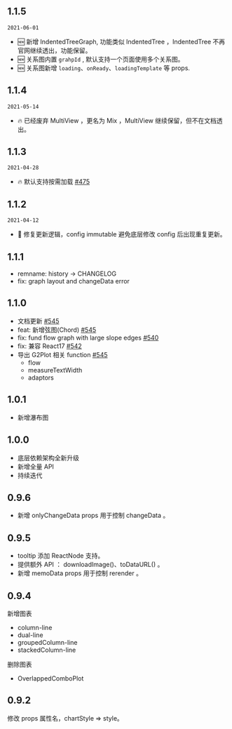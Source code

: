 ## 1.1.5

`2021-06-01`

- 🆕 新增 IndentedTreeGraph, 功能类似 IndentedTree ，IndentedTree 不再官网继续透出，功能保留。
- 🆕 关系图内置 `grahpId` , 默认支持一个页面使用多个关系图。
- 🆕 关系图新增 `loading`、`onReady`、`loadingTemplate` 等 props.

## 1.1.4

`2021-05-14`

- 🔥 已经废弃 MultiView ，更名为 Mix ，MultiView 继续保留，但不在文档透出。

## 1.1.3

`2021-04-28`

- 🔥 默认支持按需加载 [#475](https://github.com/ant-design/ant-design-charts/issues/475)

## 1.1.2

`2021-04-12`

- 🐞 修复更新逻辑，config immutable 避免底层修改 config 后出现重复更新。

## 1.1.1

- remname: history -> CHANGELOG
- fix: graph layout and changeData error

## 1.1.0

- 文档更新 [#545](https://github.com/ant-design/ant-design-charts/pull/545)
- feat: 新增弦图(Chord) [#545](https://github.com/ant-design/ant-design-charts/pull/545)
- fix: fund flow graph with large slope edges [#540](https://github.com/ant-design/ant-design-charts/pull/540)
- fix: 兼容 React17 [#542](https://github.com/ant-design/ant-design-charts/pull/542)
- 导出 G2Plot 相关 function [#545](https://github.com/ant-design/ant-design-charts/pull/545)
  - flow
  - measureTextWidth
  - adaptors

## 1.0.1

- 新增瀑布图

## 1.0.0

- 底层依赖架构全新升级
- 新增全量 API
- 持续迭代

## 0.9.6

- 新增 onlyChangeData props 用于控制 changeData 。

## 0.9.5

- tooltip 添加 ReactNode 支持。
- 提供额外 API ： downloadImage()、toDataURL() 。
- 新增 memoData props 用于控制 rerender 。

## 0.9.4

新增图表

- column-line
- dual-line
- groupedColumn-line
- stackedColumn-line

删除图表

- OverlappedComboPlot

## 0.9.2

修改 props 属性名，chartStyle => style。
